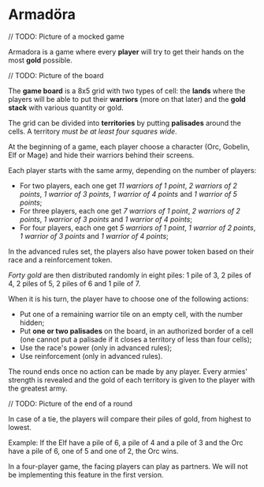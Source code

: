 # Armadöra

// TODO: Picture of a mocked game

Armadora is a game where every **player** will try to get their hands on the most **gold** possible.

// TODO: Picture of the board

The **game board** is a 8x5 grid with two types of cell: the **lands** where the players will be able to put their **warriors** (more on that later) and the **gold stack** with various quantity or gold.

The grid can be divided into **territories** by putting **palisades** around the cells. A territory *must be at least four squares wide*.

At the beginning of a game, each player choose a character (Orc, Gobelin, Elf or Mage) and hide their warriors behind their screens.

Each player starts with the same army, depending on the number of players:

- For two players, each one get *11 warriors of 1 point*, *2 warriors of 2 points*, *1 warrior of 3 points*, *1 warrior of 4 points* and *1 warrior of 5 points*;
- For three players, each one get *7 warriors of 1 point*, *2 warriors of 2 points*, *1 warrior of 3 points* and *1 warrior of 4 points*;
- For four players, each one get *5 warriors of 1 point*, *1 warrior of 2 points*, *1 warrior of 3 points* and *1 warrior of 4 points*;

In the advanced rules set, the players also have power token based on their race and a reinforcement token.

*Forty gold* are then distributed randomly in eight piles: 1 pile of 3, 2 piles of 4, 2 piles of 5, 2 piles of 6 and 1 pile of 7.

When it is his turn, the player have to choose one of the following actions:

- Put one of a remaining warrior tile on an empty cell, with the number hidden;
- Put **one or two palisades** on the board, in an authorized border of a cell (one cannot put a palisade if it closes a territory of less than four cells);
- Use the race's power (only in advanced rules);
- Use reinforcement (only in advanced rules).

The round ends once no action can be made by any player. Every armies' strength is revealed and the gold of each territory is given to the player with the greatest army.

// TODO: Picture of the end of a round

In case of a tie, the players will compare their piles of gold, from highest to lowest.

Example: If the Elf have a pile of 6, a pile of 4 and a pile of 3 and the Orc have a pile of 6, one of 5 and one of 2, the Orc wins.

In a four-player game, the facing players can play as partners. We will not be implementing this feature in the first version.
